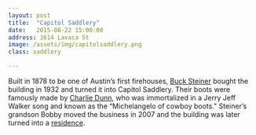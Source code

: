 ```yaml
---
layout: post
title:  "Capitol Saddlery"
date:   2015-08-22 15:00:00
address: 1614 Lavaca St
image: /assets/img/capitolsaddlery.png
class: saddlery

---
```

Built in 1878 to be one of Austin’s first firehouses, [Buck Steiner](https://tshaonline.org/handbook/online/articles/fstdp) bought the building in 1932 and turned it into Capitol Saddlery. Their boots were famously made by [Charlie Dunn](https://en.wikipedia.org/wiki/Charlie_Dunn), who was immortalized in a Jerry Jeff Walker song and known as the “Michelangelo of cowboy boots." Steiner’s grandson Bobby moved the business in 2007 and the building was later turned into a [residence](http://www.statesman.com/news/lifestyles/fashion-style/capitol-saddlery-first-firehouse-turns-venetian-pa/nRxHr/).
